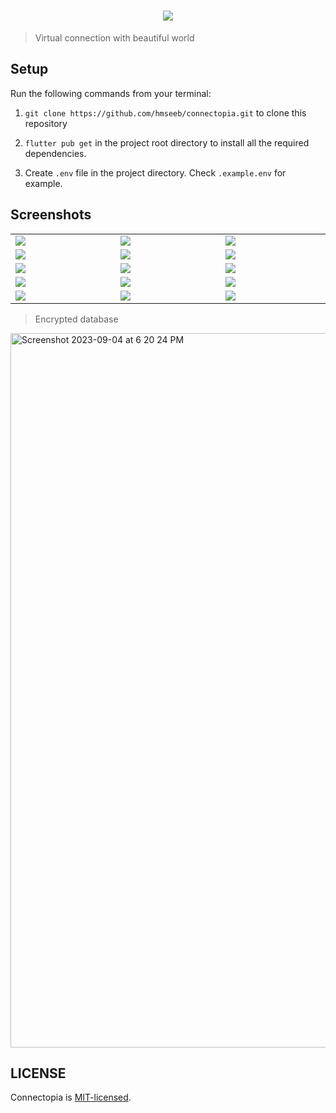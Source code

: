 <h1 align="center">
  <img src="https://socialify.git.ci/legistech/connectopia/image?issues=1&language=1&name=1&owner=1&pulls=1&stargazers=1&theme=Light" />
</h1>

> Virtual connection with beautiful world <br />

## Setup

Run the following commands from your terminal:

1. `git clone https://github.com/hmseeb/connectopia.git` to clone this repository

2. `flutter pub get` in the project root directory to install all the required dependencies.

3. Create `.env` file in the project directory. Check `.example.env` for example.

## Screenshots

<table width="100%">
  <tbody>
    <tr>
      <td width="1%"><img src="https://github.com/hmseeb/connectopia/assets/74695355/2a408ece-6a84-4e7d-b1bf-2caff45bd5e8"/></td>
      <td width="1%"><img src="https://github.com/hmseeb/connectopia/assets/74695355/8f5a1e5f-6cc6-4c64-889c-53cdb2df0705"/></td>
       <td width="1%"><img src="https://github.com/hmseeb/connectopia/assets/74695355/a2d53baf-c7f5-495a-9ac9-efbfe8604962"/></td>
    </tr>
    <tr>
      <td width="1%"><img src="https://github.com/hmseeb/connectopia/assets/74695355/0f24e27f-9673-4ec9-b0a0-12e52a4592e9"/></td>
      <td width="1%"><img src="https://github.com/hmseeb/connectopia/assets/74695355/3779ee08-67c2-433f-a3b5-3fb5036a1a18"/></td>
       <td width="1%"><img src="https://github.com/hmseeb/connectopia/assets/74695355/df123544-445d-424e-904d-860445f73053"/></td>
    </tr>
    <tr>
      <td width="1%"><img src="https://github.com/hmseeb/connectopia/assets/74695355/162a8a61-01d0-4c6e-a1d4-693e9ffcd1d6"/></td>
      <td width="1%"><img src="https://github.com/hmseeb/connectopia/assets/74695355/a1ac1769-651c-4915-a2bf-6641704fad9d"/></td>
       <td width="1%"><img src="https://github.com/hmseeb/connectopia/assets/74695355/32a47399-f5ba-43b5-902b-88e87bc474fe"/></td>
    </tr>
        <tr>
      <td width="1%"><img src="https://github.com/hmseeb/connectopia/assets/74695355/a589dad9-8b37-463a-965f-e047a15304a5"/></td>
      <td width="1%"><img src="https://github.com/hmseeb/connectopia/assets/74695355/d89093cd-4c74-4ec7-974c-330517a90449"/></td>
      <td width="1%"><img src="https://github.com/hmseeb/connectopia/assets/74695355/5addb64f-e9b8-4f4f-b943-ad3e92f69c33"/></td>
    </tr>
        <tr>
        <td width="1%"><img src="https://github.com/hmseeb/connectopia/assets/74695355/1b1f44cb-f453-418d-81c6-d6e458000934"/></td>
      <td width="1%"><img src="https://github.com/hmseeb/connectopia/assets/74695355/204150e8-e754-4b10-a66d-fda603f3025d"/></td>
      <td width="1%"><img src="https://github.com/hmseeb/connectopia/assets/74695355/aea0c0a8-ecf2-4626-b0d4-cba1548c350a"/></td>
    </tr>

  </tbody>
</table>

> Encrypted database
> 
<img width="1143" alt="Screenshot 2023-09-04 at 6 20 24 PM" src="https://github.com/hmseeb/connectopia/assets/74695355/a6a2c0a6-946d-4a72-89b6-1c25dbea9132">


## LICENSE

Connectopia is
[MIT-licensed](https://github.com/hmseeb/connectopia/blob/main/LICENSE).

